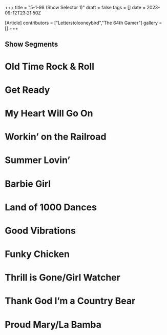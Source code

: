 +++
title = "5-1-98 (Show Selector 1)"
draft = false
tags = []
date = 2023-09-12T23:21:50Z

[Article]
contributors = ["Letterstolooneybird","The 64th Gamer"]
gallery = []
+++
## Show Segments ##

# Old Time Rock & Roll
# Get Ready
# My Heart Will Go On
# Workin’ on the Railroad
# Summer Lovin’
# Barbie Girl
# Land of 1000 Dances
# Good Vibrations
# Funky Chicken
# Thrill is Gone/Girl Watcher
# Thank God I’m a Country Bear
# Proud Mary/La Bamba